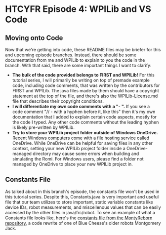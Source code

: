 # HTCYFR Episode 4: WPILib and VS Code

## Moving onto Code

Now that we're getting into code, these README files may be briefer for this and upcoming episode branches. Instead, there should be some documentation from me and WPILib to explain to you the code in the branch. With that said, there are some important things I want to clarify:

- **The bulk of the code provided belongs to FIRST and WPILib!** For this tutorial series, I will primarily be writing on top of premade example code, including code comments, that was written by the contributors for FIRST and WPILib. The java files made by them should have a copyright statement at the top of the file, and there's also the WPILib-License.md file that describes their copyright conditions.
- **I will differentiate my own code comments with a "- ".** If you see a code comment "// - with a hyphen before it, like this" then it's my own documentation that I added to explain certain code aspects, mostly for the code I typed. Any other code comments without the leading hyphen is likely pre-written by WPILib.
- **Try to store your WPILib project folder outside of Windows OneDrive.** Recent Windows computers come with a file hosting service called OneDrive. While OneDrive can be helpful for saving files in any other context, setting your new WPILib project folder inside a OneDrive-managed directory may cause some errors when building and simulating the Romi. For Windows users, please find a folder not managed by OneDrive to place your new WPILib project in.

## Constants File

As talked about in this branch's episode, the constants file won't be used in this tutorial series. Despite this, Constants.java is very important and useful file that our team utilizes to store important, static variable constants like device IDs, robot measurements, and miscellenous values that can be easily accessed by the other files in java/frc/robot. To see an example of what a Constants file looks like, here's the [constants file from the MontyReborn repository](https://github.com/BlueCheese1086/MontyReborn/blob/main/src/main/java/frc/robot/Constants.java), a code rewrite of one of Blue Cheese's older robots Montgomery Jack.
